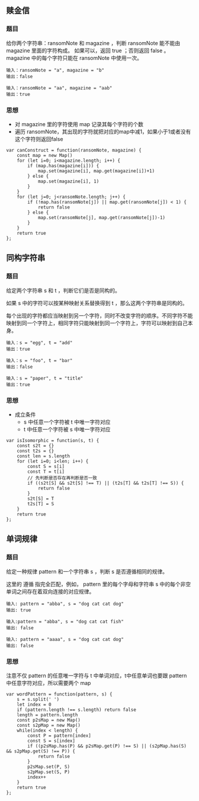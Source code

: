 ## 赎金信
### 题目
给你两个字符串：ransomNote 和 magazine ，判断 ransomNote 能不能由 magazine 里面的字符构成。
如果可以，返回 true ；否则返回 false 。
magazine 中的每个字符只能在 ransomNote 中使用一次。
```
输入：ransomNote = "a", magazine = "b"
输出：false

输入：ransomNote = "aa", magazine = "aab"
输出：true
```
### 思想
- 对 magazine 里的字符使用 map 记录其每个字符的个数
- 遍历 ransomNote，其出现的字符就把对应的map中减1，如果小于1或者没有这个字符则返回false
```
var canConstruct = function(ransomNote, magazine) {
    const map = new Map()
    for (let i=0; i<magazine.length; i++) {
        if (map.has(magazine[i])) {
            map.set(magazine[i], map.get(magazine[i])+1)
        } else {
            map.set(magazine[i], 1)
        }
    }
    for (let j=0; j<ransomNote.length; j++) {
        if (!map.has(ransomNote[j]) || map.get(ransomNote[j]) < 1) {
            return false
        } else {
            map.set(ransomNote[j], map.get(ransomNote[j])-1)
        }
    }
    return true
};
```

## 同构字符串
### 题目
给定两个字符串 s 和 t ，判断它们是否是同构的。

如果 s 中的字符可以按某种映射关系替换得到 t ，那么这两个字符串是同构的。

每个出现的字符都应当映射到另一个字符，同时不改变字符的顺序。不同字符不能映射到同一个字符上，相同字符只能映射到同一个字符上，字符可以映射到自己本身。
```
输入：s = "egg", t = "add"
输出：true

输入：s = "foo", t = "bar"
输出：false

输入：s = "paper", t = "title"
输出：true
```

### 思想
- 成立条件
  - s 中任意一个字符被 t 中唯一字符对应
  - t 中任意一个字符被 s 中唯一字符对应
```
var isIsomorphic = function(s, t) {
    const s2t = {}
    const t2s = {}
    const len = s.length
    for (let i=0; i<len; i++) {
        const S = s[i]
        const T = t[i]
        // 先判断是否存在再判断是否一致
        if ((s2t[S] && s2t[S] !== T) || (t2s[T] && t2s[T] !== S)) {
            return false
        }
        s2t[S] = T
        t2s[T] = S
    }
    return true
};
```

## 单词规律
### 题目
给定一种规律 pattern 和一个字符串 s ，判断 s 是否遵循相同的规律。

这里的 遵循 指完全匹配，例如， pattern 里的每个字母和字符串 s 中的每个非空单词之间存在着双向连接的对应规律。

```
输入: pattern = "abba", s = "dog cat cat dog"
输出: true

输入:pattern = "abba", s = "dog cat cat fish"
输出: false

输入: pattern = "aaaa", s = "dog cat cat dog"
输出: false
```
### 思想
注意不仅 pattern 的任意唯一字符与 t 中单词对应，t中任意单词也要跟 pattern 中任意字符对应，所以需要两个 map
```
var wordPattern = function(pattern, s) {
    s = s.split(' ')
    let index = 0
    if (pattern.length !== s.length) return false
    length = pattern.length
    const p2sMap = new Map()
    const s2pMap = new Map()
    while(index < length) {
        const P = pattern[index]
        const S = s[index]
        if ((p2sMap.has(P) && p2sMap.get(P) !== S) || (s2pMap.has(S) && s2pMap.get(S) !== P)) {
            return false
        }
        p2sMap.set(P, S)
        s2pMap.set(S, P)
        index++
    }
    return true
};
```

